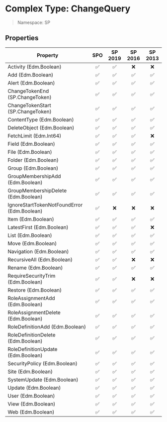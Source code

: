 # Complex Type: ChangeQuery

> Namespace: SP

## Properties

Property | SPO | SP 2019 | SP 2016 | SP 2013
----------|:---:|:-------:|:-------:|:-------:
Activity (Edm.Boolean) | ✅ | ✅ | ❌ | ❌
Add (Edm.Boolean) | ✅ | ✅ | ✅ | ✅
Alert (Edm.Boolean) | ✅ | ✅ | ✅ | ✅
ChangeTokenEnd (SP.ChangeToken) | ✅ | ✅ | ✅ | ✅
ChangeTokenStart (SP.ChangeToken) | ✅ | ✅ | ✅ | ✅
ContentType (Edm.Boolean) | ✅ | ✅ | ✅ | ✅
DeleteObject (Edm.Boolean) | ✅ | ✅ | ✅ | ✅
FetchLimit (Edm.Int64) | ✅ | ✅ | ✅ | ❌
Field (Edm.Boolean) | ✅ | ✅ | ✅ | ✅
File (Edm.Boolean) | ✅ | ✅ | ✅ | ✅
Folder (Edm.Boolean) | ✅ | ✅ | ✅ | ✅
Group (Edm.Boolean) | ✅ | ✅ | ✅ | ✅
GroupMembershipAdd (Edm.Boolean) | ✅ | ✅ | ✅ | ✅
GroupMembershipDelete (Edm.Boolean) | ✅ | ✅ | ✅ | ✅
IgnoreStartTokenNotFoundError (Edm.Boolean) | ✅ | ❌ | ❌ | ❌
Item (Edm.Boolean) | ✅ | ✅ | ✅ | ✅
LatestFirst (Edm.Boolean) | ✅ | ✅ | ✅ | ❌
List (Edm.Boolean) | ✅ | ✅ | ✅ | ✅
Move (Edm.Boolean) | ✅ | ✅ | ✅ | ✅
Navigation (Edm.Boolean) | ✅ | ✅ | ✅ | ✅
RecursiveAll (Edm.Boolean) | ✅ | ✅ | ❌ | ❌
Rename (Edm.Boolean) | ✅ | ✅ | ✅ | ✅
RequireSecurityTrim (Edm.Boolean) | ✅ | ✅ | ❌ | ❌
Restore (Edm.Boolean) | ✅ | ✅ | ✅ | ✅
RoleAssignmentAdd (Edm.Boolean) | ✅ | ✅ | ✅ | ✅
RoleAssignmentDelete (Edm.Boolean) | ✅ | ✅ | ✅ | ✅
RoleDefinitionAdd (Edm.Boolean) | ✅ | ✅ | ✅ | ✅
RoleDefinitionDelete (Edm.Boolean) | ✅ | ✅ | ✅ | ✅
RoleDefinitionUpdate (Edm.Boolean) | ✅ | ✅ | ✅ | ✅
SecurityPolicy (Edm.Boolean) | ✅ | ✅ | ✅ | ✅
Site (Edm.Boolean) | ✅ | ✅ | ✅ | ✅
SystemUpdate (Edm.Boolean) | ✅ | ✅ | ✅ | ✅
Update (Edm.Boolean) | ✅ | ✅ | ✅ | ✅
User (Edm.Boolean) | ✅ | ✅ | ✅ | ✅
View (Edm.Boolean) | ✅ | ✅ | ✅ | ✅
Web (Edm.Boolean) | ✅ | ✅ | ✅ | ✅